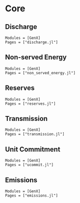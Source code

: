 # Core

## Discharge
```@autodocs
Modules = [GenX]
Pages = ["discharge.jl"]
```

## Non-served Energy
```@autodocs
Modules = [GenX]
Pages = ["non_served_energy.jl"]
```

## Reserves
```@autodocs
Modules = [GenX]
Pages = ["reserves.jl"]
```

## Transmission
```@autodocs
Modules = [GenX]
Pages = ["transmission.jl"]
```

## Unit Commitment
```@autodocs
Modules = [GenX]
Pages = ["ucommit.jl"]
```
## Emissions
```@autodocs
Modules = [GenX]
Pages = ["emissions.jl"]